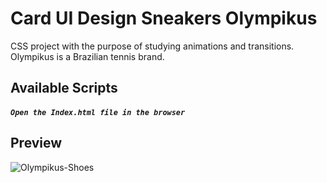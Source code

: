 # Card UI Design Sneakers Olympikus
 
CSS project with the purpose of studying animations and transitions. Olympikus is a Brazilian tennis brand.

## Available Scripts

##### `Open the Index.html file in the browser`

## Preview

![Olympikus-Shoes](https://user-images.githubusercontent.com/32379195/98133264-21755080-1e9c-11eb-9067-003b0c1e0fe1.gif)
